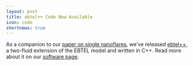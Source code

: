 ```yaml
---
layout: post
title: ebtel++ Code Now Available
icon: code
shortnews: true
---
```

As a companion to our [paper on single nanoflares](http://adsabs.harvard.edu/abs/2016ApJ...829...31B), we've released [ebtel++](https://github.com/rice-solar-physics/ebtelPlusPlus), a two-fluid extension of the EBTEL model and written in C++. Read more about it on our <a href="{{ site.base }}/Software">software page</a>.
